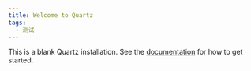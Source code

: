 ```yaml
---
title: Welcome to Quartz
tags:
  - 测试
---
```


This is a blank Quartz installation.
See the [documentation](https://quartz.jzhao.xyz) for how to get started.

